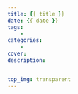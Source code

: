 ```yaml
---
title: {{ title }}
date: {{ date }}
tags: 
    - 
categories:
    - 
cover: 
description: 


top_img: transparent
---
```




